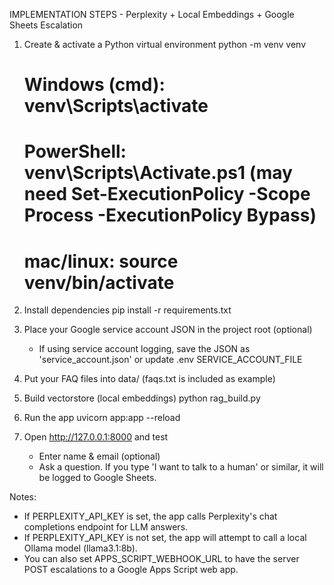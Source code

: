 IMPLEMENTATION STEPS - Perplexity + Local Embeddings + Google Sheets Escalation

1) Create & activate a Python virtual environment
   python -m venv venv
   # Windows (cmd): venv\Scripts\activate
   # PowerShell: venv\Scripts\Activate.ps1 (may need Set-ExecutionPolicy -Scope Process -ExecutionPolicy Bypass)
   # mac/linux: source venv/bin/activate

2) Install dependencies
   pip install -r requirements.txt

3) Place your Google service account JSON in the project root (optional)
   - If using service account logging, save the JSON as 'service_account.json' or update .env SERVICE_ACCOUNT_FILE

4) Put your FAQ files into data/ (faqs.txt is included as example)

5) Build vectorstore (local embeddings)
   python rag_build.py

6) Run the app
   uvicorn app:app --reload

7) Open http://127.0.0.1:8000 and test
   - Enter name & email (optional)
   - Ask a question. If you type 'I want to talk to a human' or similar, it will be logged to Google Sheets.

Notes:
- If PERPLEXITY_API_KEY is set, the app calls Perplexity's chat completions endpoint for LLM answers.
- If PERPLEXITY_API_KEY is not set, the app will attempt to call a local Ollama model (llama3.1:8b).
- You can also set APPS_SCRIPT_WEBHOOK_URL to have the server POST escalations to a Google Apps Script web app.